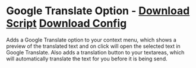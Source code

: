# Google Translate Option - [Download Script](https://raw.githubusercontent.com/mwittrien/BetterDiscordAddons/master/PluginsV2/GoogleTranslateOption/index.js) [Download Config](https://raw.githubusercontent.com/mwittrien/BetterDiscordAddons/master/PluginsV2/GoogleTranslateOption/config.json)

Adds a Google Translate option to your context menu, which shows a preview of the translated text and on click will open the selected text in Google Translate. Also adds a translation button to your textareas, which will automatically translate the text for you before it is being send.
